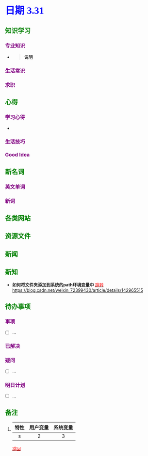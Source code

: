 ## <font color = blue face=楷体 size=6>日期 3.31 </font>

## <font color = green>知识学习 </font>
### <font color = purple>专业知识 </font>
+ 
   > <font color = o> 说明 </font>
### <font color = purple>生活常识 </font>

### <font color = purple>求职 </font>



## <font color = green>心得 </font>
### <font color = purple>学习心得 </font>
+ 
### <font color = purple>生活技巧 </font>

### <font color = purple>Good Idea </font>



## <font color = green>新名词 </font>
### <font color = purple>英文单词 </font>
### <font color = purple>新词 </font>



## <font color = green>各类网站 </font>


## <font color = green>资源文件 </font>


## <font color = green>新闻 </font>


## <font color = green>新知 </font>
+ **如何将文件夹添加到系统的path环境变量中** <a id ="01-1">
  [<font color = red>跳转</font>](#01-2)
	https://blog.csdn.net/weixin_72399430/article/details/142965515
	

## <font color = green>待办事项 </font>
### <font color = purple>事项 </font>
- [ ] ...
### <font color = purple>已解决 </font>
### <font color = purple>疑问 </font>
- [ ] ...
### <font color = purple>明日计划 </font>
- [ ] ...


## <font color = green>备注 </font>
 1.  |特性|用户变量|系统变量|
	  |:--:|:--:|:--:|	  
	  | s|  2| 3| 


	   <a id ="01-2">[<font color = red>跳回</font>](#01-1)
<!--stackedit_data:
eyJoaXN0b3J5IjpbLTg1MjM1Mjk5MSw4NTg1NzYzMzMsLTY1OD
YwNDkxMCwxODEyMDc3NDQyLC0zNTg2MDU1ODMsMTc2MDQ0MjQ4
OSwtMjA0NzQ2ODg4MSwtMTU5Njg0MTg0LDIzNjkxOTIzN119
-->